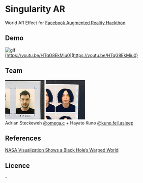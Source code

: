 # Singularity AR
World AR Effect for [Facebook Augmented Reality Hackthon](https://fbar1.devpost.com/)  

## Demo
![gif](./images/demo.gif)  
[https://youtu.be/HTqG8EkMiu0](https://youtu.be/HTqG8EkMiu0)
<!-- 
* The glowing disk around the singlarity is called the accetion disk.
* The part below and above the singularity the part of the disk behind the black hole.  
* Because of the immense gravity of the singularity, the light gets bent and shows an image of the disk on top and bottom.  
* The gravitinal lens effect bends the light of the background around the singularity, creating a second image of objects.
* The wavelength of the light gets shortened the closer you get, shifting the color of the accetion disk from red to blue.
* Time also slows down the closer you are to the singularity.  
* The bright area on the left of the accretion disk is due to the relativistic Doppler effect.  
* The part moving towards the viewer is brighter than the part moving away.  
-->

<!-- 
## Patches  

![patches](./images/patches.png)  
_The black hole objects can be imported into a project with a single asp._ 

![gif](./images/demo2.gif)  
_Low load because 3D objects other than planes are not used._
-->

## Team
![omega](./images/omega.png) ![kuno](./images/kuno.png)  
Adrian Steckeweh [@omega.c](https://www.instagram.com/omega.c/) + Hayato Kuno [@kuno.fell.asleep](https://www.instagram.com/kuno.fell.asleep/)  

## References
[NASA Visualization Shows a Black Hole’s Warped World](https://www.nasa.gov/feature/goddard/2019/nasa-visualization-shows-a-black-hole-s-warped-world) 

## Licence 
_-_
